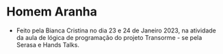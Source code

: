 # Homem Aranha 


 - Feito pela Bianca Cristina no dia 23 e 24 de Janeiro 2023, na atividade da aula de lógica de programação do projeto Transorme - se pela Serasa e Hands Talks.